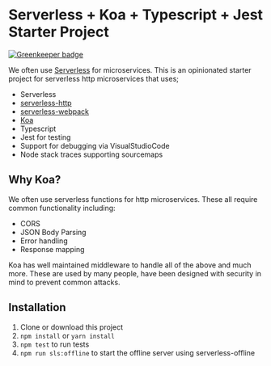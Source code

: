 # Serverless + Koa + Typescript + Jest Starter Project

[![Greenkeeper badge](https://badges.greenkeeper.io/jmannau/serverless-ts-template.svg)](https://greenkeeper.io/)

We often use [Serverless](https://serverless.com) for microservices. This is an opinionated starter project for serverless http microservices that uses;

- Serverless
- [serverless-http](https://github.com/dougmoscrop/serverless-http)
- [serverless-webpack](https://github.com/serverless-heaven/serverless-webpack)
- [Koa](https://koajs.com)
- Typescript
- Jest for testing
- Support for debugging via VisualStudioCode
- Node stack traces supporting sourcemaps

## Why Koa?

We often use serverless functions for http microservices. These all require common functionality including:

- CORS
- JSON Body Parsing
- Error handling
- Response mapping

Koa has well maintained middleware to handle all of the above and much more. These are used by many people, have been designed with security in mind to prevent common attacks.

## Installation

1. Clone or download this project
1. `npm install` or `yarn install`
1. `npm test` to run tests
1. `npm run sls:offline` to start the offline server using serverless-offline
